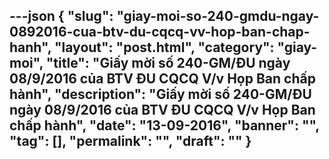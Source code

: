 ---json
{
    "slug": "giay-moi-so-240-gmdu-ngay-0892016-cua-btv-du-cqcq-vv-hop-ban-chap-hanh",
    "layout": "post.html",
    "category": "giay-moi",
    "title": "Giấy mời số 240-GM/ĐU ngày 08/9/2016 của BTV ĐU CQCQ V/v Họp Ban chấp hành",
    "description": "Giấy mời số 240-GM/ĐU ngày 08/9/2016 của BTV ĐU CQCQ V/v Họp Ban chấp hành",
    "date": "13-09-2016",
    "banner": "",
    "tag": [],
    "permalink": "",
    "draft": ""
}
---
